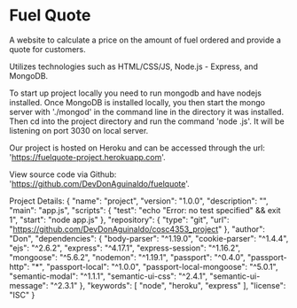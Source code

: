 # Fuel Quote
A website to calculate a price on the amount of fuel ordered and provide a quote for customers.

Utilizes technologies such as HTML/CSS/JS, Node.js - Express, and MongoDB.

To start up project locally you need to run mongodb and have nodejs installed. Once MongoDB is installed locally,
you then start the mongo server with './mongod' in the command line in the directory it was installed. Then cd into
the project directory and run the command 'node <nameofindexfile>.js'. It will be listening on port 3030 on local server.

Our project is hosted on Heroku and can be accessed through the url: 'https://fuelquote-project.herokuapp.com'.

View source code via Github: 'https://github.com/DevDonAguinaldo/fuelquote'.

Project Details: 
{
  "name": "project",
  "version": "1.0.0",
  "description": "",
  "main": "app.js",
  "scripts": {
    "test": "echo \"Error: no test specified\" && exit 1",
    "start": "node app.js"
  },
  "repository": {
    "type": "git",
    "url": "https://github.com/DevDonAguinaldo/cosc4353_project"
  },
  "author": "Don",
  "dependencies": {
    "body-parser": "^1.19.0",
    "cookie-parser": "^1.4.4",
    "ejs": "^2.6.2",
    "express": "^4.17.1",
    "express-session": "^1.16.2",
    "mongoose": "^5.6.2",
    "nodemon": "^1.19.1",
    "passport": "^0.4.0",
    "passport-http": "*",
    "passport-local": "^1.0.0",
    "passport-local-mongoose": "^5.0.1",
    "semantic-modal": "^1.1.1",
    "semantic-ui-css": "^2.4.1",
    "semantic-ui-message": "^2.3.1"
  },
  "keywords": [
    "node",
    "heroku",
    "express"
  ],
  "license": "ISC"
}
